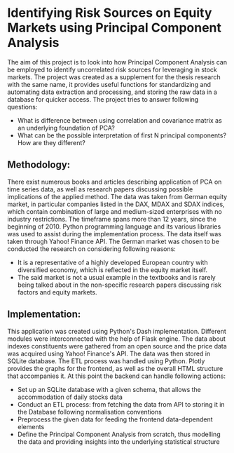 # Identifying Risk Sources on Equity Markets using Principal Component Analysis
The aim of this project is to look into how Principal Component Analysis can be employed to identify uncorrelated risk sources for leveraging in stock markets. The project was created as a supplement for the thesis research with the same name, it provides useful functions for standardizing and automating data extraction and processing, and storing the raw data in a database for quicker access.
The project tries to answer following questions:
* What is difference between using correlation and covariance matrix as an underlying foundation of PCA?
* What can be the possible interpretation of first N principal components? How are they different?

## Methodology:
There exist numerous books and articles describing application of PCA on time series data, as well as research papers discussing possible implications of the applied method. 
The data was taken from German equity market, in particular companies listed in the DAX, MDAX and SDAX indices,
which contain combination of large and medium-sized enterprises with no industry restrictions.
The timeframe spans more than 12 years, since the beginning of 2010. 
Python programming language and its various libraries was used to assist during the implementation process.
The data itself was taken through Yahoo! Finance API.
The German market was chosen to be conducted the research on considering following reasons:
* It is a representative of a highly developed European country with diversified economy, which is reflected in the equity market itself.
* The said market is not a usual example in the textbooks and is rarely being talked about in the non-specific research papers discussing risk factors and equity markets.

## Implementation: 
This application was created using Python's Dash implementation. Different modules were interconnected
with the help of Flask engine. The data about indexes constituents were gathered from an open source and
the price data was acquired using Yahoo! Finance's API. The data was then stored in SQLite database. The ETL process was handled using Python.
Plotly provides the graphs for the frontend, as well as the overall HTML structure that accompanies it.
At this point the backend can handle following actions:
* Set up an SQLite database with a given schema, that allows the accommodation of daily stocks data
* Conduct an ETL process: from fetching the data from API to storing it in the Database following normalisation conventions
* Preprocess the given data for feeding the frontend data-dependent elements
* Define the Principal Component Analysis from scratch, thus modelling the data and providing insights into the underlying statistical structure
